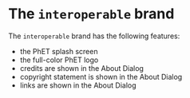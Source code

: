 # The `interoperable` brand

The `interoperable` brand has the following features:
* the PhET splash screen 
* the full-color PhET logo
* credits are shown in the About Dialog
* copyright statement is shown in the About Dialog
* links are shown in the About Dialog